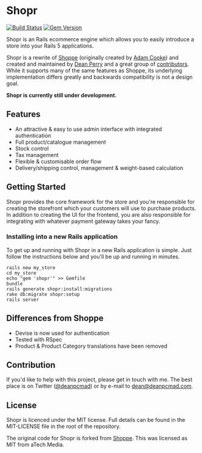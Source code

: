 # Shopr

[![Build Status](https://travis-ci.org/shoprgem/shopr.svg)](https://travis-ci.org/shoprgem/shopr)
[![Gem Version](https://badge.fury.io/rb/shopr.svg)](http://badge.fury.io/rb/shopr)

Shopr is an Rails ecommerce engine which allows you to easily introduce a store into your Rails 5 applications.

Shopr is a rewrite of [Shoppe](https://github.com/tryshoppe/shoppe) (originally created by [Adam Cooke](http://twitter.com/adamcooke))
and created and maintained by [Dean Perry](https://github.com/deanpcmad) and a great group of [contributors](https://github.com/shoprgem/shopr/graphs/contributors).
While it supports many of the same features as Shoppe, its underlying implementation differs greatly and backwards compatibility is not a design goal.

**Shopr is currently still under development.**

## Features

* An attractive & easy to use admin interface with integrated authentication
* Full product/catalogue management
* Stock control
* Tax management
* Flexible & customisable order flow
* Delivery/shipping control, management & weight-based calculation

## Getting Started

Shopr provides the core framework for the store and you're responsible for creating
the storefront which your customers will use to purchase products. In addition to
creating the UI for the frontend, you are also responsible for integrating with whatever
payment gateway takes your fancy.

### Installing into a new Rails application

To get up and running with Shopr in a new Rails application is simple. Just follow the
instructions below and you'll be up and running in minutes.

```shell
rails new my_store
cd my_store
echo "gem 'shopr'" >> Gemfile
bundle
rails generate shopr:install:migrations
rake db:migrate shopr:setup
rails server
```

## Differences from Shoppe

+ Devise is now used for authentication
+ Tested with RSpec
+ Product & Product Category translations have been removed

## Contribution

If you'd like to help with this project, please get in touch with me. The best place is on
Twitter ([@deanpcmad](https://twitter.com/deanpcmad)) or by e-mail to dean@deanpcmad.com.

## License

Shopr is licenced under the MIT license. Full details can be found in the MIT-LICENSE
file in the root of the repository.

The original code for Shopr is forked from [Shoppe](https://github.com/tryshoppe/shoppe).
This was licensed as MIT from aTech Media.
